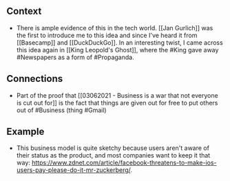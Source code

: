 ## Context
- There is ample evidence of this in the tech world. [[Jan Gurlich]] was the first to introduce me to this idea and since I've heard it from [[Basecamp]] and [[DuckDuckGo]]. In an interesting twist, I came across this idea again in [[King Leopold's Ghost]], where the #King gave away #Newspapers as a form of #Propaganda.


## Connections
- Part of the proof that [[03062021 - Business is a war that not everyone is cut out for]] is the fact that things are given out for free to put others out of #Business (thing #Gmail)

## Example
- This business model is quite sketchy because users aren't aware of their status as the product, and most companies want to keep it that way: https://www.zdnet.com/article/facebook-threatens-to-make-ios-users-pay-please-do-it-mr-zuckerberg/.